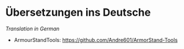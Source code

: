 # Übersetzungen ins Deutsche
*Translation in German*

- ArmourStandTools: https://github.com/Andre601/ArmorStand-Tools
